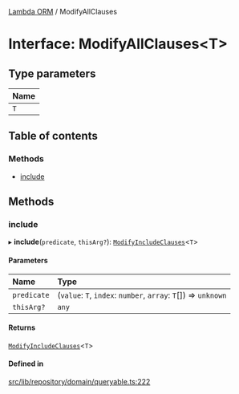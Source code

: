 [Lambda ORM](../README.md) / ModifyAllClauses

# Interface: ModifyAllClauses\<T\>

## Type parameters

| Name |
| :------ |
| `T` |

## Table of contents

### Methods

- [include](ModifyAllClauses.md#include)

## Methods

### include

▸ **include**(`predicate`, `thisArg?`): [`ModifyIncludeClauses`](ModifyIncludeClauses.md)\<`T`\>

#### Parameters

| Name | Type |
| :------ | :------ |
| `predicate` | (`value`: `T`, `index`: `number`, `array`: `T`[]) => `unknown` |
| `thisArg?` | `any` |

#### Returns

[`ModifyIncludeClauses`](ModifyIncludeClauses.md)\<`T`\>

#### Defined in

[src/lib/repository/domain/queryable.ts:222](https://github.com/lambda-orm/lambdaorm-base/blob/da77d0e/src/lib/repository/domain/queryable.ts#L222)
